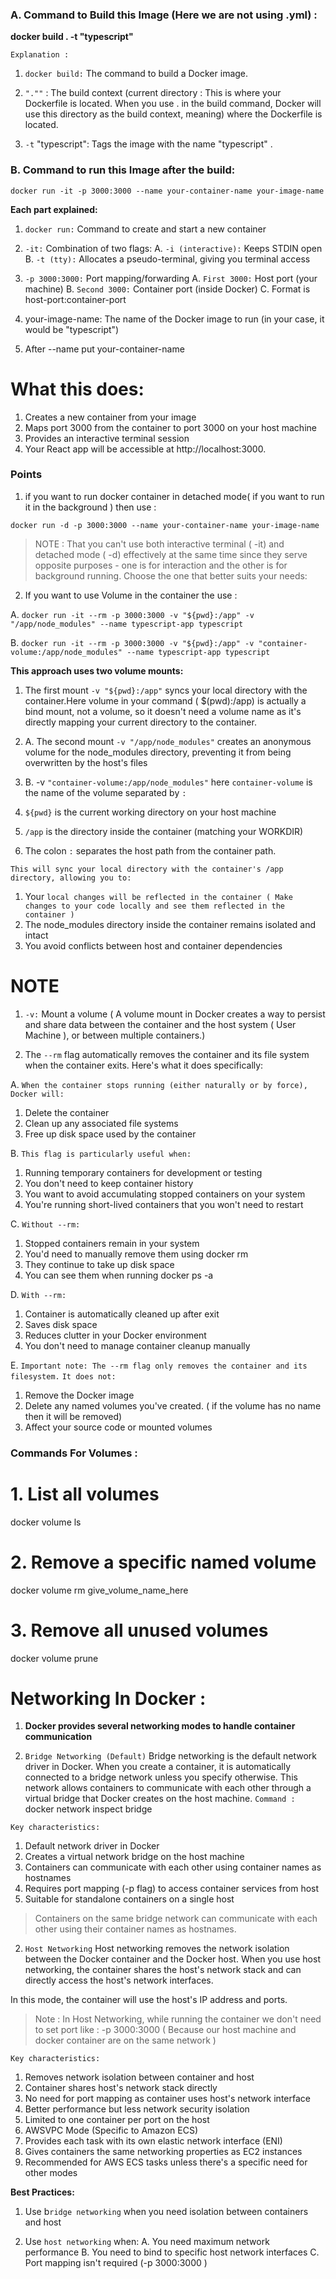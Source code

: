 ### A. Command to Build this Image (Here we are not using .yml) :

**docker build . -t "typescript"**

`Explanation :`

1. `docker build:` The command to build a Docker image.

2. `".""` : The build context (current directory : This is where your Dockerfile is located. When you use . in the build command, Docker will use this directory as the build context, meaning) where the Dockerfile is located.

3. `-t` "typescript": Tags the image with the name "typescript" .

### B. Command to run this Image after the build:

`docker run -it -p 3000:3000 --name your-container-name your-image-name`

**Each part explained:**

1. `docker run:` Command to create and start a new container

2. `-it:` Combination of two flags:
   A. `-i (interactive):` Keeps STDIN open
   B. `-t (tty):` Allocates a pseudo-terminal, giving you terminal access

3. `-p 3000:3000:` Port mapping/forwarding
   A. `First 3000:` Host port (your machine)
   B. `Second 3000:` Container port (inside Docker)
   C. Format is host-port:container-port

4. your-image-name: The name of the Docker image to run (in your case, it would be "typescript")

5. After --name put your-container-name

# What this does:

1. Creates a new container from your image
2. Maps port 3000 from the container to port 3000 on your host machine
3. Provides an interactive terminal session
4. Your React app will be accessible at http://localhost:3000.

### Points

1. if you want to run docker container in detached mode( if you want to run it in the background ) then use :

`docker run -d -p 3000:3000 --name your-container-name your-image-name`

> NOTE : That you can't use both interactive terminal ( -it) and detached mode ( -d) effectively at the same time since they serve opposite purposes - one is for interaction and the other is for background running. Choose the one that better suits your needs:


2. If you want to use Volume in the container the use :

A. `docker run -it --rm -p 3000:3000 -v "${pwd}:/app" -v "/app/node_modules" --name typescript-app typescript`

B. `docker run -it --rm -p 3000:3000 -v "${pwd}:/app" -v "container-volume:/app/node_modules" --name typescript-app typescript`

**This approach uses two volume mounts:**

1. The first mount `-v "${pwd}:/app"` syncs your local directory with the container.Here volume in your command ( $(pwd):/app) is actually a bind mount, not a volume, so it doesn't need a volume name as it's directly mapping your current directory to the container.

2. A. The second mount `-v "/app/node_modules"` creates an anonymous volume for the node_modules directory, preventing it from being overwritten by the host's files

2. B. -v `"container-volume:/app/node_modules"` here `container-volume` is the name of the volume separated by `:`

3. `${pwd}` is the current working directory on your host machine

4. `/app` is the directory inside the container (matching your WORKDIR)

5. The colon `:` separates the host path from the container path.


`This will sync your local directory with the container's /app directory, allowing you to:`

1. Your `local changes will be reflected in the container ( Make changes to your code locally and see them reflected in the container )`
2. The node_modules directory inside the container remains isolated and intact
3. You avoid conflicts between host and container dependencies

# NOTE

1. `-v:` Mount a volume ( A volume mount in Docker creates a way to persist and share data between the container and the host system ( User Machine ), or between multiple containers.)

2. The `--rm` flag automatically removes the container and its file system when the container exits. Here's what it does specifically:

A. `When the container stops running (either naturally or by force), Docker will:`
1. Delete the container
2. Clean up any associated file systems
3. Free up disk space used by the container

B. `This flag is particularly useful when:`
1. Running temporary containers for development or testing
2. You don't need to keep container history
3. You want to avoid accumulating stopped containers on your system
4. You're running short-lived containers that you won't need to restart

C. `Without --rm:`
1. Stopped containers remain in your system
2. You'd need to manually remove them using docker rm <container-id>
3. They continue to take up disk space
4. You can see them when running docker ps -a

D. `With --rm:`
1. Container is automatically cleaned up after exit
2. Saves disk space
3. Reduces clutter in your Docker environment
4. You don't need to manage container cleanup manually

E. `Important note: The --rm flag only removes the container and its filesystem.`
`It does not:`
1. Remove the Docker image
2. Delete any named volumes you've created. ( if the volume has no name then it will be removed)
3. Affect your source code or mounted volumes

### Commands For Volumes :
# 1. List all volumes
docker volume ls

# 2.  Remove a specific named volume
docker volume rm give_volume_name_here

# 3.  Remove all unused volumes
docker volume prune


# Networking In Docker :

1. **Docker provides several networking modes to handle container communication**

1. `Bridge Networking (Default)`
Bridge networking is the default network driver in Docker. When you create a container, it is automatically connected to a bridge network unless you specify otherwise. This network allows containers to communicate with each other through a virtual bridge that Docker creates on the host machine.
`Command :` docker network inspect bridge

`Key characteristics:`
1. Default network driver in Docker
2. Creates a virtual network bridge on the host machine
3. Containers can communicate with each other using container names as hostnames
4. Requires port mapping (-p flag) to access container services from host
5. Suitable for standalone containers on a single host

> Containers on the same bridge network can communicate with each other using their container names as hostnames.

2. `Host Networking`
Host networking removes the network isolation between the Docker container and the Docker host. When you use host networking, the container shares the host's network stack and can directly access the host's network interfaces.

In this mode, the container will use the host's IP address and ports.

> Note : In Host Networking, while running the container we don't need to set port like : -p 3000:3000 ( Because our host machine and docker container are on the same network )

`Key characteristics:`

1. Removes network isolation between container and host
2. Container shares host's network stack directly
3. No need for port mapping as container uses host's network interface
4. Better performance but less network security isolation
5. Limited to one container per port on the host
6. AWSVPC Mode (Specific to Amazon ECS)
7. Provides each task with its own elastic network interface (ENI)
8. Gives containers the same networking properties as EC2 instances
9. Recommended for AWS ECS tasks unless there's a specific need for other modes



**Best Practices:**

1. Use b`ridge networking` when you need isolation between containers and host

2. Use `host networking` when:
   A. You need maximum network performance
   B. You need to bind to specific host network interfaces
   C. Port mapping isn't required (-p 3000:3000 )